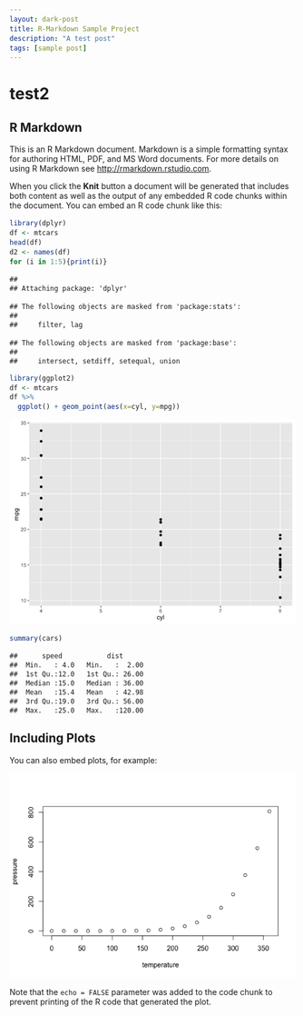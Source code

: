 ```yaml
---
layout: dark-post
title: R-Markdown Sample Project
description: "A test post"
tags: [sample post]
---
```


test2
================

R Markdown
----------

This is an R Markdown document. Markdown is a simple formatting syntax for authoring HTML, PDF, and MS Word documents. For more details on using R Markdown see <http://rmarkdown.rstudio.com>.

When you click the **Knit** button a document will be generated that includes both content as well as the output of any embedded R code chunks within the document. You can embed an R code chunk like this:

~~~ r
library(dplyr)
df <- mtcars
head(df)
d2 <- names(df)
for (i in 1:5){print(i)}
~~~

    ## 
    ## Attaching package: 'dplyr'

    ## The following objects are masked from 'package:stats':
    ## 
    ##     filter, lag

    ## The following objects are masked from 'package:base':
    ## 
    ##     intersect, setdiff, setequal, union

~~~ r
library(ggplot2)
df <- mtcars
df %>%
  ggplot() + geom_point(aes(x=cyl, y=mpg))
~~~

![](../images/figure-markdown_github/cars-1.png)

~~~ r
summary(cars)
~~~

    ##      speed           dist       
    ##  Min.   : 4.0   Min.   :  2.00  
    ##  1st Qu.:12.0   1st Qu.: 26.00  
    ##  Median :15.0   Median : 36.00  
    ##  Mean   :15.4   Mean   : 42.98  
    ##  3rd Qu.:19.0   3rd Qu.: 56.00  
    ##  Max.   :25.0   Max.   :120.00

Including Plots
---------------

You can also embed plots, for example:

![](../images/figure-markdown_github/pressure-1.png)

Note that the `echo = FALSE` parameter was added to the code chunk to prevent printing of the R code that generated the plot.
